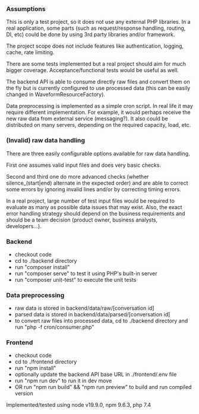 <p align="center">

</p>

### Assumptions

This is only a test project, so it does not use any external PHP libraries. In a real application, some parts (such as request/response handling, routing, DI, etc) 
could be done by using 3rd party libraries and/or framework.

The project scope does not include features like authentication, logging, cache, rate limiting.  

There are some tests implemented but a real project should aim for much bigger coverage. Acceptance/functional tests would be useful as well.

The backend API is able to consume directly raw files and convert them on the fly but is currently configured to use processed data (this can be easily changed in WaveformResourceFactory). 

Data preprocessing is implemented as a simple cron script. In real life it may require different implementation. For example, it would perhaps receive the new raw data from 
external service (messaging?). It also could be distributed on many servers, depending on the required capacity, load, etc.

### (Invalid) raw data handling

There are three easily configurable options available for raw data handling. 

First one assumes valid input files and does very basic checks. 

Second and third one do more advanced checks (whether silence_(start|end) alternate in the expected order) and are able to correct some errors by ignoring invalid 
lines and/or by correcting timing errors. 

In a real project, large number of test input files would be required to evaluate as many as possible data issues that may exist. Also, the exact error handling strategy 
should depend on the business requirements and should be a team decision (product owner, business analysts, developers...).   

### Backend 

 - checkout code
 - cd to ./backend directory
 - run "composer install"
 - run "composer serve" to test it using PHP's built-in server
 - run "composer unit-test" to execute the unit tests

### Data preprocessing

 - raw data is stored in backend/data/raw/[conversation id]
 - parsed data is stored in backend/data/parsed/[conversation id]
 - to convert raw files into processed data, cd to ./backend directory and run "php -f cron/consumer.php"

### Frontend

 - checkout code
 - cd to ./frontend directory
 - run "npm install"
 - optionally update the backend API base URL in ./frontend/.env file
 - run "npm run dev" to run it in dev move
 - OR run "npm run build" && "npm run preview" to build and run compiled version
 
Implemented/tested using node v19.9.0, npm 9.6.3, php 7.4
